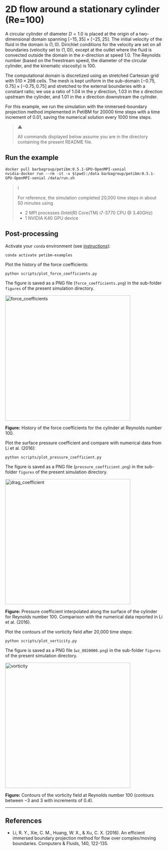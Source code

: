 # 2D flow around a stationary cylinder (Re=100)

A circular cylinder of diameter $D=1.0$ is placed at the origin of a two-dimensional domain spanning $\left[ -15, 35 \right] \times \left[ -25, 25 \right]$.
The initial velocity of the fluid in the domain is $\left( 1, 0 \right)$.
Dirichlet conditions for the velocity are set on all boundaries (velocity set to $\left( 1, 0 \right)$), except at the outlet where the fluid is convected outside the domain in the $x$-direction at speed $1.0$.
The Reynolds number (based on the freestream speed, the diameter of the circular cylinder, and the kinematic viscosity) is $100$.

The computational domain is discretized using an stretched Cartesian grid with $510 \times 298$ cells.
The mesh is kept uniform in the sub-domain $\left[ -0.75, 0.75 \right] \times \left[ -0.75, 0.75 \right]$ and stretched to the external boundaries with a constant ratio; we use a ratio of $1.04$ in the $y$ direction, $1.03$ in the $x$ direction upstream the cylinder, and $1.01$ in the $x$ direction downstream the cylinder.

For this example, we run the simulation with the immersed-boundary projection method implemented in PetIBM for $20000$ time steps with a time increment of $0.01$, saving the numerical solution every $1000$ time steps.

> :warning:
>
> All commands displayed below assume you are in the directory containing the present README file.

## Run the example

```shell
docker pull barbagroup/petibm:0.5.1-GPU-OpenMPI-xenial
nvidia-docker run --rm -it -v $(pwd):/data barbagroup/petibm:0.5.1-GPU-OpenMPI-xenial /data/run.sh
```

> :information_source:
>
> For reference, the simulation completed 20,000 time steps in about 50 minutes using
>
> * 2 MPI processes (Intel(R) Core(TM) i7-3770 CPU @ 3.40GHz)
> * 1 NVIDIA K40 GPU device

## Post-processing

Activate your `conda` environment (see [instructions](../../../README.md)):

```shell
conda activate petibm-examples
```

Plot the history of the force coefficients:

```shell
python scripts/plot_force_coefficients.py
```

The figure is saved as a PNG file (`force_coefficients.png`) in the sub-folder `figures` of the present simulation directory.

<img src="figures/force_coefficients.png" alt="force_coefficients" width="400">

**Figure:** History of the force coefficients for the cylinder at Reynolds number $100$.

Plot the surface pressure coefficient and compare with numerical data from Li et al. (2016):

```shell
python scripts/plot_pressure_coefficient.py
```

The figure is saved as a PNG file (`pressure_coefficient.png`) in the sub-folder `figures` of the present simulation directory.

<img src="figures/pressure_coefficient.png" alt="drag_coefficient" width="400">

**Figure:** Pressure coefficient interpolated along the surface of the cylinder for Reynolds number $100$. Comparison with the numerical data reported in Li et al. (2016).

Plot the contours of the vorticity field after 20,000 time steps:

```shell
python scripts/plot_vorticity.py
```

The figure is saved as a PNG file (`wz_0020000.png`) in the sub-folder `figures` of the present simulation directory.

<img src="figures/wz_0020000.png" alt="vorticity" width="400">

**Figure:** Contours of the vorticity field at Reynolds number $100$ (contours between $-3$ and $3$ with increments of $0.4$).

---

## References

* Li, R. Y., Xie, C. M., Huang, W. X., & Xu, C. X. (2016). An efficient immersed boundary projection method for flow over complex/moving boundaries. Computers & Fluids, 140, 122-135.
